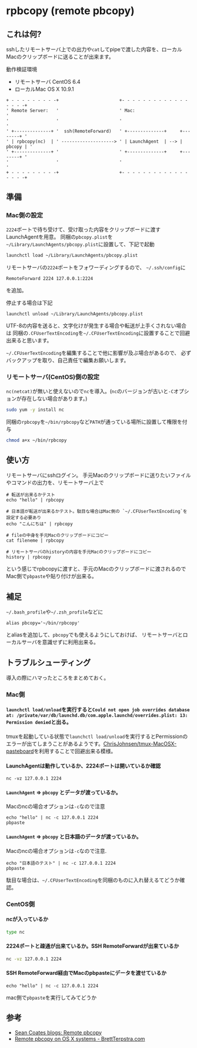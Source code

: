 # rpbcopy (remote pbcopy)

## これは何?

sshしたリモートサーバ上での出力や`cat`してpipeで渡した内容を、ローカルMacのクリップボードに送ることが出来ます。

動作検証環境

 * リモートサーバ CentOS 6.4
 * ローカルMac OS X 10.9.1

```
+ - - - - - - - - -+                       +- - - - - - - - - - - - - - - - -+
' Remote Server:   '                       ' Mac:                            '
'                  '                       '                                 '
' +--------------+ '  ssh(RemoteForward)   ' +--------------+     +--------+ '
' | rpbcopy(nc)  | ' --------------------> ' | LaunchAgent  | --> | pbcopy | '
' +--------------+ '                       ' +--------------+     +--------+ '
'                  '                       '                                 '
+ - - - - - - - - -+                       +- - - - - - - - - - - - - - - - -+
```

## 準備

### Mac側の設定

`2224`ポートで待ち受けて、受け取った内容をクリップボードに渡すLaunchAgentを用意。
同梱の`pbcopy.plist`を`~/Library/LaunchAgents/pbcopy.plist`に設置して、下記で起動

``` sh
launchctl load ~/Library/LaunchAgents/pbcopy.plist
```

リモートサーバの`2224`ポートをフォワーディングするので、
`~/.ssh/config`に

```
RemoteForward 2224 127.0.0.1:2224
```

を追加。

停止する場合は下記

``` sh
launchctl unload ~/Library/LaunchAgents/pbcopy.plist
```

UTF-8の内容を送ると、文字化けが発生する場合や転送が上手くされない場合は
同梱の`.CFUserTextEncoding`を`~/.CFUserTextEncoding`に設置することで回避出来ると思います。

`~/.CFUserTextEncoding`を編集することで他に影響が及ぶ場合があるので、
必ずバックアップを取り、自己責任で編集お願いします。

### リモートサーバ(CentOS)側の設定

`nc(netcat)`が無いと使えないので`nc`を導入。(`nc`のバージョンが古いと`-C`オプションが存在しない場合があります。)

``` sh
sudo yum -y install nc
```

同梱の`rpbcopy`を`~/bin/rpbcopy`など`PATH`が通っている場所に設置して権限を付与

``` sh
chmod a+x ~/bin/rpbcopy
```

## 使い方

リモートサーバにsshログイン。
手元Macのクリップボードに送りたいファイルやコマンドの出力を、リモートサーバ上で

```
# 転送が出来るかテスト
echo "hello" | rpbcopy

# 日本語が転送が出来るかテスト。駄目な場合はMac側の `~/.CFUserTextEncoding`を設定する必要あり
echo "こんにちは" | rpbcopy

# fileの中身を手元Macのクリップボードにコピー
cat fileneme | rpbcopy

# リモートサーバのhistoryの内容を手元Macのクリップボードにコピー
history | rpbcopy
```

という感じでrpbcopyに渡すと、手元のMacのクリップボードに渡されるので
Mac側で`pbpaste`や貼り付けが出来る。

## 補足

`~/.bash_profile`や`~/.zsh_profile`などに

```
alias pbcopy='~/bin/rpbcopy'
```

とaliasを追加して、`pbcopy`でも使えるようにしておけば、
リモートサーバとローカルサーバを意識せずに利用出来る。

## トラブルシューティング

導入の際にハマったところをまとめておく。

### Mac側

#### `launchctl load/unload`を実行すると`Could not open job overrides database at: /private/var/db/launchd.db/com.apple.launchd/overrides.plist: 13: Permission denied`と出る。
 
tmuxを起動している状態で`launchctl load/unload`を実行するとPermissionのエラーが出てしまうことがあるようです。[ChrisJohnsen/tmux-MacOSX-pasteboard](https://github.com/ChrisJohnsen/tmux-MacOSX-pasteboard/)を利用することで回避出来る模様。

#### LaunchAgentは動作しているか、2224ポートは開いているか確認

```
nc -vz 127.0.0.1 2224
```

#### `LaunchAgent` => `pbcopy` とデータが渡っているか。

Macのncの場合オプションは`-c`なので注意

```
echo "hello" | nc -c 127.0.0.1 2224
pbpaste
```

#### `LaunchAgent` => `pbcopy` と日本語のデータが渡っているか。

Macのncの場合オプションは`-c`なので注意.

```
echo "日本語のテスト" | nc -c 127.0.0.1 2224
pbpaste
```

駄目な場合は、`~/.CFUserTextEncoding`を同梱のものに入れ替えるてどうか確認。


### CentOS側

#### ncが入っているか

``` sh
type nc
```

#### 2224ポートと疎通が出来ているか。SSH RemoteForwardが出来ているか

``` sh
nc -vz 127.0.0.1 2224
```

#### SSH RemoteForward経由でMacのpbpasteにデータを渡せているか

```
echo "hello" | nc -c 127.0.0.1 2224
```

mac側で`pbpaste`を実行してみてどうか


## 参考

 * [Sean Coates blogs: Remote pbcopy](http://seancoates.com/blogs/remote-pbcopy)
 * [Remote pbcopy on OS X systems - BrettTerpstra.com](http://brettterpstra.com/2014/02/19/remote-pbcopy-on-os-x-systems/)
